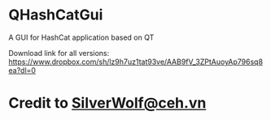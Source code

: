 # QHashCatGui

A GUI for HashCat application based on QT

Download link for all versions:
https://www.dropbox.com/sh/lz9h7uz1tat93ve/AAB9fV_3ZPtAuoyAp796sq8ea?dl=0

# Credit to SilverWolf@ceh.vn
